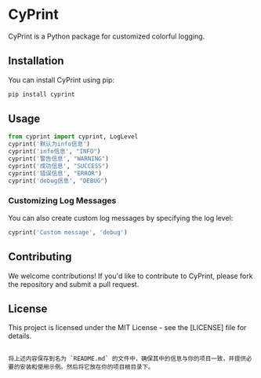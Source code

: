 # CyPrint

CyPrint is a Python package for customized colorful logging.

## Installation

You can install CyPrint using pip:

```bash
pip install cyprint
```

## Usage

```python
from cyprint import cyprint, LogLevel
cyprint('默认为info信息')
cyprint('info信息', "INFO")
cyprint('警告信息', "WARNING")
cyprint('成功信息', "SUCCESS")
cyprint('错误信息', "ERROR")
cyprint('debug信息', "DEBUG")
```

### Customizing Log Messages

You can also create custom log messages by specifying the log level:

```python
cyprint('Custom message', 'debug')
```

## Contributing

We welcome contributions! If you'd like to contribute to CyPrint, please fork the repository and submit a pull request.

## License

This project is licensed under the MIT License - see the [LICENSE] file for details.
```

将上述内容保存到名为 `README.md` 的文件中，确保其中的信息与你的项目一致，并提供必要的安装和使用示例。然后将它放在你的项目根目录下。
